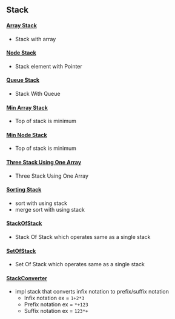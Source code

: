 Stack
---

#### [Array Stack](./ArrayStack.java)

- Stack with array

#### [Node Stack](./NodeStack.java)

- Stack element with Pointer

#### [Queue Stack](./QueueStack.java)

- Stack With Queue

#### [Min Array Stack](./MinArrayStack.java)

- Top of stack is minimum

#### [Min Node Stack](./MinNodeStack.java)

- Top of stack is minimum

#### [Three Stack Using One Array](./ThreeStackUsingOneArray.java)

- Three Stack Using One Array

#### [Sorting Stack](./SortingStack.java)

- sort with using stack
- merge sort with using stack

#### [StackOfStack](./StackOfStack.java)

- Stack Of Stack which operates same as a single stack

#### [SetOfStack](./SetOfStack.java)

- Set Of Stack which operates same as a single stack

#### [StackConverter](./StackConverter.java)

- impl stack that converts infix notation to prefix/suffix notation
    - Infix notation ex = `1+2*3`
    - Prefix notation ex = `*+123`
    - Suffix notation ex = `123*+`
